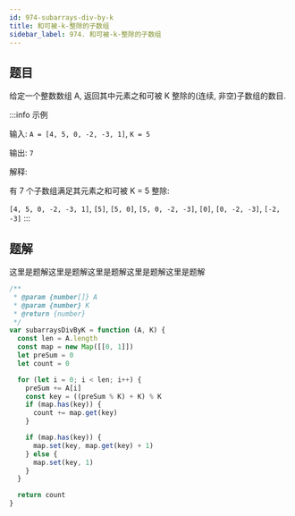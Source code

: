 ```yaml
---
id: 974-subarrays-div-by-k
title: 和可被-k-整除的子数组
sidebar_label: 974. 和可被-k-整除的子数组
---
```


## 题目

给定一个整数数组 A, 返回其中元素之和可被 K 整除的(连续, 非空)子数组的数目.

:::info 示例

输入: `A = [4, 5, 0, -2, -3, 1]`, `K = 5`

输出: `7`

解释:

有 7 个子数组满足其元素之和可被 K = 5 整除:

`[4, 5, 0, -2, -3, 1]`, `[5]`, `[5, 0]`, `[5, 0, -2, -3]`, `[0]`, `[0, -2, -3]`, `[-2, -3]`
:::

## 题解

这里是题解这里是题解这里是题解这里是题解这里是题解

```ts
/**
 * @param {number[]} A
 * @param {number} K
 * @return {number}
 */
var subarraysDivByK = function (A, K) {
  const len = A.length
  const map = new Map([[0, 1]])
  let preSum = 0
  let count = 0

  for (let i = 0; i < len; i++) {
    preSum += A[i]
    const key = ((preSum % K) + K) % K
    if (map.has(key)) {
      count += map.get(key)
    }

    if (map.has(key)) {
      map.set(key, map.get(key) + 1)
    } else {
      map.set(key, 1)
    }
  }

  return count
}
```
